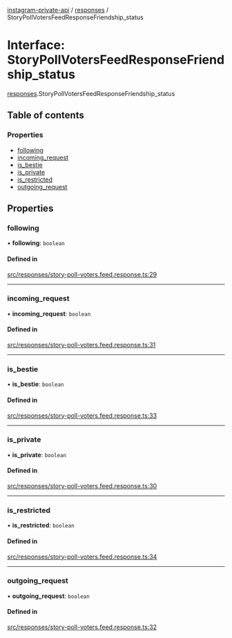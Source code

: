 [instagram-private-api](../../README.md) / [responses](../../modules/responses.md) / StoryPollVotersFeedResponseFriendship_status

# Interface: StoryPollVotersFeedResponseFriendship\_status

[responses](../../modules/responses.md).StoryPollVotersFeedResponseFriendship_status

## Table of contents

### Properties

- [following](StoryPollVotersFeedResponseFriendship_status.md#following)
- [incoming\_request](StoryPollVotersFeedResponseFriendship_status.md#incoming_request)
- [is\_bestie](StoryPollVotersFeedResponseFriendship_status.md#is_bestie)
- [is\_private](StoryPollVotersFeedResponseFriendship_status.md#is_private)
- [is\_restricted](StoryPollVotersFeedResponseFriendship_status.md#is_restricted)
- [outgoing\_request](StoryPollVotersFeedResponseFriendship_status.md#outgoing_request)

## Properties

### following

• **following**: `boolean`

#### Defined in

[src/responses/story-poll-voters.feed.response.ts:29](https://github.com/Nerixyz/instagram-private-api/blob/b3351b9/src/responses/story-poll-voters.feed.response.ts#L29)

___

### incoming\_request

• **incoming\_request**: `boolean`

#### Defined in

[src/responses/story-poll-voters.feed.response.ts:31](https://github.com/Nerixyz/instagram-private-api/blob/b3351b9/src/responses/story-poll-voters.feed.response.ts#L31)

___

### is\_bestie

• **is\_bestie**: `boolean`

#### Defined in

[src/responses/story-poll-voters.feed.response.ts:33](https://github.com/Nerixyz/instagram-private-api/blob/b3351b9/src/responses/story-poll-voters.feed.response.ts#L33)

___

### is\_private

• **is\_private**: `boolean`

#### Defined in

[src/responses/story-poll-voters.feed.response.ts:30](https://github.com/Nerixyz/instagram-private-api/blob/b3351b9/src/responses/story-poll-voters.feed.response.ts#L30)

___

### is\_restricted

• **is\_restricted**: `boolean`

#### Defined in

[src/responses/story-poll-voters.feed.response.ts:34](https://github.com/Nerixyz/instagram-private-api/blob/b3351b9/src/responses/story-poll-voters.feed.response.ts#L34)

___

### outgoing\_request

• **outgoing\_request**: `boolean`

#### Defined in

[src/responses/story-poll-voters.feed.response.ts:32](https://github.com/Nerixyz/instagram-private-api/blob/b3351b9/src/responses/story-poll-voters.feed.response.ts#L32)
